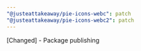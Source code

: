 ```yaml
---
"@justeattakeaway/pie-icons-webc": patch
"@justeattakeaway/pie-icons-webc2": patch
---
```


[Changed] - Package publishing
